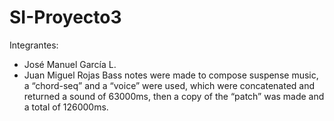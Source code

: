 # SI-Proyecto3

Integrantes:
- José Manuel García L.
- Juan Miguel Rojas
Bass notes were made to compose suspense music, a “chord-seq” and a “voice” were used, which were concatenated and returned a sound of 63000ms, then a copy of the “patch” was made and a total of 126000ms.
